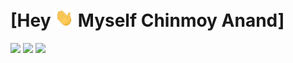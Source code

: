 # [Hey <img src="https://raw.githubusercontent.com/ABSphreak/ABSphreak/master/gifs/Hi.gif" width="30px"> Myself Chinmoy Anand]
<p>
<a href="https://www.linkedin.com/in/chinmoy07-an"><img height="30" src="https://img.shields.io/badge/linkedin-blue.svg?&style=for-the-badge&logo=linkedin&logoColor=white"></a>
<a href="https://www.twitter.com/chinmoy_anand"><img height="30" src="https://img.shields.io/badge/twitter-%231DA1F2.svg?&style=for-the-badge&logo=twitter&logoColor=white"></a>
<a href="https://www.hackerrank.com/anandchinmoy_36"><img height="30" src="https://img.shields.io/badge/HackerRank-%2312100E.svg?&style=for-the-badge&logo=hackerrank"></a>
</p>

<!---
chinmoy07-an/chinmoy07-an is a ✨ special ✨ repository because its `README.md` (this file) appears on your GitHub profile.
You can click the Preview link to take a look at your changes.
--->
